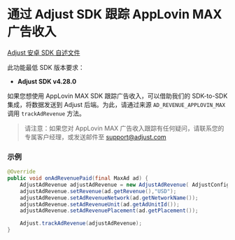 # 通过 Adjust SDK 跟踪 AppLovin MAX 广告收入

[Adjust 安卓 SDK 自述文件][android-readme]

此功能最低 SDK 版本要求：

- **Adjust SDK v4.28.0**

如果您想使用 AppLovin MAX SDK 跟踪广告收入，可以借助我们的 SDK-to-SDK 集成，将数据发送到 Adjust 后端。为此，请通过来源 `AD_REVENUE_APPLOVIN_MAX` 调用 `trackAdRevenue` 方法。

> 请注意：如果您对 AppLovin MAX 广告收入跟踪有任何疑问，请联系您的专属客户经理，或发送邮件至 [support@adjust.com](mailto:support@adjust.com)

### 示例

```java
@Override
public void onAdRevenuePaid(final MaxAd ad) {
    AdjustAdRevenue adjustAdRevenue = new AdjustAdRevenue( AdjustConfig.AD_REVENUE_APPLOVIN_MAX);
    adjustAdRevenue.setRevenue(ad.getRevenue(),"USD");
    adjustAdRevenue.setAdRevenueNetwork(ad.getNetworkName());
    adjustAdRevenue.setAdRevenueUnit(ad.getAdUnitId());
    adjustAdRevenue.setAdRevenuePlacement(ad.getPlacement());

    Adjust.trackAdRevenue(adjustAdRevenue);
}

```

[android-readme]:    https://github.com/adjust/android_sdk/blob/master/doc/chinese/README.md

